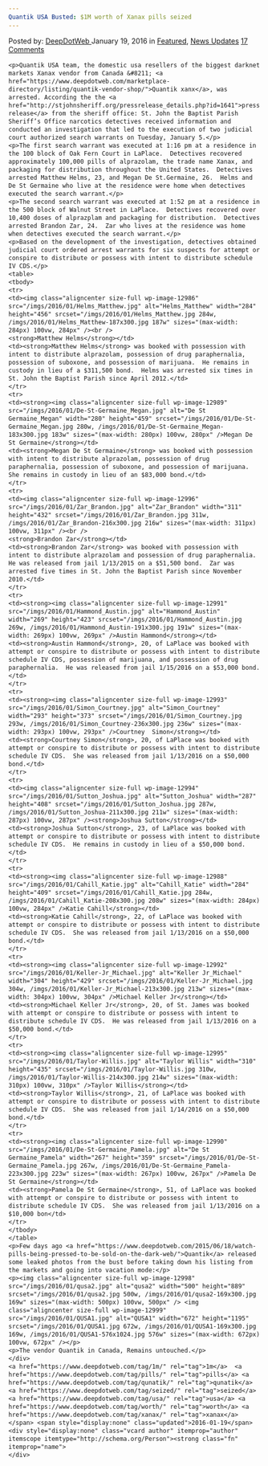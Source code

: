 ```yaml
---
Quantik USA Busted: $1M worth of Xanax pills seized
---
```

<article class="post-listing post-12985 post type-post status-publish format-standard has-post-thumbnail hentry  tag-1m tag-busted tag-pills tag-qunatik tag-seized tag-usa tag-worth tag-xanax">
    <div class="post-inner">
        <span>Posted by: <a href="https://www.deepdotweb.com/author/admin/" title="">DeepDotWeb </a></span>
    <span>January 19, 2016</span>
    <span>in <a href="https://www.deepdotweb.com/category/deepdot-news/" rel="category tag">Featured</a>, <a href="https://www.deepdotweb.com/category/news-updates/" rel="category tag">News Updates</a></span>
    <span><a href="https://www.deepdotweb.com/2016/01/19/qunatik-usa-busted/#comments">17 Comments</a></span>
    </p>
    <div class="clear"></div>
    
    <p>Quantik USA team, the domestic usa resellers of the biggest darknet markets Xanax vendor from Canada &#8211; <a href="https://www.deepdotweb.com/marketplace-directory/listing/quantik-vendor-shop/">Quantik xanx</a>, was arrested. According the the <a href="http://stjohnsheriff.org/pressrelease_details.php?id=1641">press release</a> from the sheriff office: St. John the Baptist Parish Sheriff’s Office narcotics detectives received information and conducted an investigation that led to the execution of two judicial court authorized search warrants on Tuesday, January 5.</p>
    <p>The first search warrant was executed at 1:16 pm at a residence in the 100 block of Oak Fern Court in LaPlace.  Detectives recovered approximately 100,000 pills of alprazolam, the trade name Xanax, and packaging for distribution throughout the United States.  Detectives arrested Matthew Helms, 23, and Megan De St.Germaine, 26.  Helms and De St Germaine who live at the residence were home when detectives executed the search warrant.</p>
    <p>The second search warrant was executed at 1:52 pm at a residence in the 500 block of Walnut Street in LaPlace.  Detectives recovered over 10,400 doses of alprazplam and packaging for distribution.  Detectives arrested Brandon Zar, 24.  Zar who lives at the residence was home when detectives executed the search warrant.</p>
    <p>Based on the development of the investigation, detectives obtained judicial court ordered arrest warrants for six suspects for attempt or conspire to distribute or possess with intent to distribute schedule IV CDS.</p>
    <table>
    <tbody>
    <tr>
    <td><img class="aligncenter size-full wp-image-12986" src="/imgs/2016/01/Helms_Matthew.jpg" alt="Helms_Matthew" width="284" height="456" srcset="/imgs/2016/01/Helms_Matthew.jpg 284w, /imgs/2016/01/Helms_Matthew-187x300.jpg 187w" sizes="(max-width: 284px) 100vw, 284px" /><br />
    <strong>Matthew Helms</strong></td>
    <td><strong>Matthew Helms</strong> was booked with possession with intent to distribute alprazolam, possession of drug paraphernalia, possession of suboxone, and possession of marijuana.  He remains in custody in lieu of a $311,500 bond.  Helms was arrested six times in St. John the Baptist Parish since April 2012.</td>
    </tr>
    <tr>
    <td><strong><img class="aligncenter size-full wp-image-12989" src="/imgs/2016/01/De-St-Germaine_Megan.jpg" alt="De St Germaine_Megan" width="280" height="459" srcset="/imgs/2016/01/De-St-Germaine_Megan.jpg 280w, /imgs/2016/01/De-St-Germaine_Megan-183x300.jpg 183w" sizes="(max-width: 280px) 100vw, 280px" />Megan De St Germaine</strong></td>
    <td><strong>Megan De St Germaine</strong> was booked with possession with intent to distribute alprazolam, possession of drug paraphernalia, possession of suboxone, and possession of marijuana.  She remains in custody in lieu of an $83,000 bond.</td>
    </tr>
    <tr>
    <td><img class="aligncenter size-full wp-image-12996" src="/imgs/2016/01/Zar_Brandon.jpg" alt="Zar_Brandon" width="311" height="432" srcset="/imgs/2016/01/Zar_Brandon.jpg 311w, /imgs/2016/01/Zar_Brandon-216x300.jpg 216w" sizes="(max-width: 311px) 100vw, 311px" /><br />
    <strong>Brandon Zar</strong></td>
    <td><strong>Brandon Zar</strong> was booked with possession with intent to distribute alprazolam and possession of drug paraphernalia.  He was released from jail 1/13/2015 on a $51,500 bond.  Zar was arrested five times in St. John the Baptist Parish since November 2010.</td>
    </tr>
    <tr>
    <td><strong><img class="aligncenter size-full wp-image-12991" src="/imgs/2016/01/Hammond_Austin.jpg" alt="Hammond_Austin" width="269" height="423" srcset="/imgs/2016/01/Hammond_Austin.jpg 269w, /imgs/2016/01/Hammond_Austin-191x300.jpg 191w" sizes="(max-width: 269px) 100vw, 269px" />Austin Hammond</strong></td>
    <td><strong>Austin Hammond</strong>, 20, of LaPlace was booked with attempt or conspire to distribute or possess with intent to distribute schedule IV CDS, possession of marijuana, and possession of drug paraphernalia.  He was released from jail 1/15/2016 on a $53,000 bond.</td>
    </tr>
    <tr>
    <td><strong><img class="aligncenter size-full wp-image-12993" src="/imgs/2016/01/Simon_Courtney.jpg" alt="Simon_Courtney" width="293" height="373" srcset="/imgs/2016/01/Simon_Courtney.jpg 293w, /imgs/2016/01/Simon_Courtney-236x300.jpg 236w" sizes="(max-width: 293px) 100vw, 293px" />Courtney  Simon</strong></td>
    <td><strong>Courtney Simon</strong>, 20, of LaPlace was booked with attempt or conspire to distribute or possess with intent to distribute schedule IV CDS.  She was released from jail 1/13/2016 on a $50,000 bond.</td>
    </tr>
    <tr>
    <td><img class="aligncenter size-full wp-image-12994" src="/imgs/2016/01/Sutton_Joshua.jpg" alt="Sutton_Joshua" width="287" height="408" srcset="/imgs/2016/01/Sutton_Joshua.jpg 287w, /imgs/2016/01/Sutton_Joshua-211x300.jpg 211w" sizes="(max-width: 287px) 100vw, 287px" /><strong>Joshua Sutton</strong></td>
    <td><strong>Joshua Sutton</strong>, 23, of LaPlace was booked with attempt or conspire to distribute or possess with intent to distribute schedule IV CDS.  He remains in custody in lieu of a $50,000 bond.</td>
    </tr>
    <tr>
    <td><strong><img class="aligncenter size-full wp-image-12988" src="/imgs/2016/01/Cahill_Katie.jpg" alt="Cahill_Katie" width="284" height="409" srcset="/imgs/2016/01/Cahill_Katie.jpg 284w, /imgs/2016/01/Cahill_Katie-208x300.jpg 208w" sizes="(max-width: 284px) 100vw, 284px" />Katie Cahill</strong></td>
    <td><strong>Katie Cahill</strong>, 22, of LaPlace was booked with attempt or conspire to distribute or possess with intent to distribute schedule IV CDS.  She was released from jail 1/13/2016 on a $50,000 bond.</td>
    </tr>
    <tr>
    <td><strong><img class="aligncenter size-full wp-image-12992" src="/imgs/2016/01/Keller-Jr_Michael.jpg" alt="Keller Jr_Michael" width="304" height="429" srcset="/imgs/2016/01/Keller-Jr_Michael.jpg 304w, /imgs/2016/01/Keller-Jr_Michael-213x300.jpg 213w" sizes="(max-width: 304px) 100vw, 304px" />Michael Keller Jr</strong></td>
    <td><strong>Michael Keller Jr</strong>, 20, of St. James was booked with attempt or conspire to distribute or possess with intent to distribute schedule IV CDS.  He was released from jail 1/13/2016 on a $50,000 bond.</td>
    </tr>
    <tr>
    <td><strong><img class="aligncenter size-full wp-image-12995" src="/imgs/2016/01/Taylor-Willis.jpg" alt="Taylor Willis" width="310" height="435" srcset="/imgs/2016/01/Taylor-Willis.jpg 310w, /imgs/2016/01/Taylor-Willis-214x300.jpg 214w" sizes="(max-width: 310px) 100vw, 310px" />Taylor Willis</strong></td>
    <td><strong>Taylor Willis</strong>, 21, of LaPlace was booked with attempt or conspire to distribute or possess with intent to distribute schedule IV CDS.  She was released from jail 1/14/2016 on a $50,000 bond.</td>
    </tr>
    <tr>
    <td><strong><img class="aligncenter size-full wp-image-12990" src="/imgs/2016/01/De-St-Germaine_Pamela.jpg" alt="De St Germaine_Pamela" width="267" height="359" srcset="/imgs/2016/01/De-St-Germaine_Pamela.jpg 267w, /imgs/2016/01/De-St-Germaine_Pamela-223x300.jpg 223w" sizes="(max-width: 267px) 100vw, 267px" />Pamela De St Germaine</strong></td>
    <td><strong>Pamela De St Germaine</strong>, 51, of LaPlace was booked with attempt or conspire to distribute or possess with intent to distribute schedule IV CDS.  She was released from jail 1/13/2016 on a $10,000 bon</td>
    </tr>
    </tbody>
    </table>
    <p>Few days ago <a href="https://www.deepdotweb.com/2015/06/18/watch-pills-being-pressed-to-be-sold-on-the-dark-web/">Quantik</a> released some leaked photos from the bust before taking down his listing from the markets and going into vacation mode:</p>
    <p><img class="aligncenter size-full wp-image-12998" src="/imgs/2016/01/qusa2.jpg" alt="qusa2" width="500" height="889" srcset="/imgs/2016/01/qusa2.jpg 500w, /imgs/2016/01/qusa2-169x300.jpg 169w" sizes="(max-width: 500px) 100vw, 500px" /> <img class="aligncenter size-full wp-image-12999" src="/imgs/2016/01/QUSA1.jpg" alt="QUSA1" width="672" height="1195" srcset="/imgs/2016/01/QUSA1.jpg 672w, /imgs/2016/01/QUSA1-169x300.jpg 169w, /imgs/2016/01/QUSA1-576x1024.jpg 576w" sizes="(max-width: 672px) 100vw, 672px" /></p>
    <p>The vendor Quantik in Canada, Remains untouched.</p>
    </div>
    <a href="https://www.deepdotweb.com/tag/1m/" rel="tag">1m</a>  <a href="https://www.deepdotweb.com/tag/pills/" rel="tag">pills</a> <a href="https://www.deepdotweb.com/tag/qunatik/" rel="tag">qunatik</a> <a href="https://www.deepdotweb.com/tag/seized/" rel="tag">seized</a> <a href="https://www.deepdotweb.com/tag/usa/" rel="tag">usa</a> <a href="https://www.deepdotweb.com/tag/worth/" rel="tag">worth</a> <a href="https://www.deepdotweb.com/tag/xanax/" rel="tag">xanax</a></span> <span style="display:none" class="updated">2016-01-19</span>
    <div style="display:none" class="vcard author" itemprop="author" itemscope itemtype="http://schema.org/Person"><strong class="fn" itemprop="name">
    </div>
</article>


